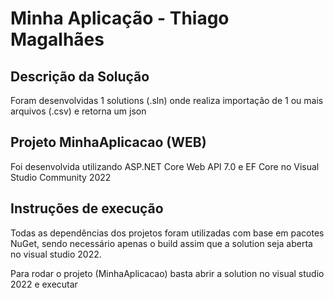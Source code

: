 # Minha Aplicação - Thiago Magalhães



## Descrição da Solução

Foram desenvolvidas 1 solutions (.sln) onde realiza importação de 1 ou mais arquivos (.csv) e retorna um json

## Projeto MinhaAplicacao (WEB)

Foi desenvolvida utilizando ASP.NET Core Web API 7.0 e EF Core no Visual Studio Community 2022

## Instruções de execução

Todas as dependências dos projetos foram utilizadas com base em pacotes NuGet, sendo necessário apenas o build assim que a solution seja aberta no visual studio 2022.

Para rodar o projeto (MinhaAplicacao) basta abrir a solution no visual studio 2022 e executar